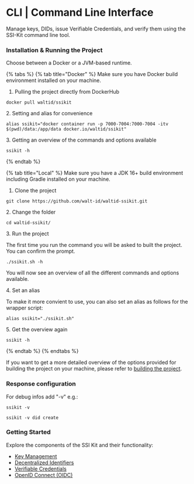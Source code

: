 # CLI | Command Line Interface

Manage keys, DIDs, issue Verifiable Credentials, and verify them using the SSI-Kit command line tool.

### Installation & Running the Project

Choose between a Docker or a JVM-based runtime.

{% tabs %}
{% tab title="Docker" %}
Make sure you have Docker build environment installed on your machine.



1. Pulling the project directly from DockerHub

```
docker pull waltid/ssikit
```



2\. Setting and alias for convenience

```
alias ssikit="docker container run -p 7000-7004:7000-7004 -itv $(pwd)/data:/app/data docker.io/waltid/ssikit"
```



3\. Getting an overview of the commands and options available

```
ssikit -h
```
{% endtab %}

{% tab title="Local" %}
Make sure you have  a JDK 16+ build environment including Gradle installed on your machine.



1. Clone the project

```
git clone https://github.com/walt-id/waltid-ssikit.git
```



2\. Change the folder

```
cd waltid-ssikit/
```



3\. Run the project&#x20;

The first time you run the command you will be asked to built the project. You can confirm the prompt.

```
./ssikit.sh -h
```

You will now see an overview of all the different commands and options available.



4\. Set an alias

To make it more convient to use, you can also set an alias as follows for the wrapper script:

```
alias ssikit="./ssikit.sh"
```



5\. Get the overview again

```
ssikit -h
```
{% endtab %}
{% endtabs %}

If you want to get a more detailed overview of the options provided for building the project on your machine, please refer to [building the project](build.md).

### Response configuration

For debug infos add "-v" e.g.:

```
ssikit -v

ssikit -v did create
```

### Getting Started

Explore the components of the SSI Kit and their functionality:

* [Key Management](cli-command-line-interface/key-management.md)
* [Decentralized Identifiers](cli-command-line-interface/decentralized-identifiers.md)
* [Verifiable Credentials](cli-command-line-interface/verifiable-credentials.md)
* [OpenID Connect (OIDC)](cli-command-line-interface/open-id-connect.md)


